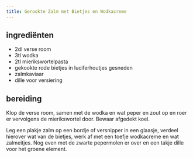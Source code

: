 ```yaml
---
title: Gerookte Zalm met Bietjes en Wodkacreme
---
```


## ingrediënten
* 2dl verse room
* 3tl wodka
* 2tl mierikswortelpasta
* gekookte rode bietjes in luciferhoutjes gesneden
* zalmkaviaar
* dille voor versiering

## bereiding

Klop de verse room, samen met de wodka en wat peper en zout op en roer er vervolgens de mierikswortel door. Bewaar afgedekt koel.

Leg een plakje zalm op een bordje of versnipper in een glaasje, verdeel hierover wat van de bietjes, werk af met een toefje wodkacreme en wat zalmeitjes. Nog even met de zwarte pepermolen er over en een takje dille voor het groene element.

